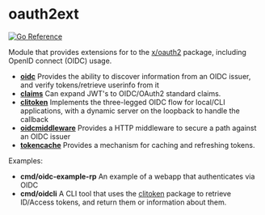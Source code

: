 # oauth2ext

[![Go Reference](https://pkg.go.dev/badge/github.com/lstoll/oauth2ext.svg)](https://pkg.go.dev/github.com/lstoll/oauth2ext)

Module that provides extensions for to the [x/oauth2](https://pkg.go.dev/golang.org/x/oauth2) package, including OpenID connect (OIDC) usage.

* [**oidc**](https://pkg.go.dev/github.com/lstoll/oauth2ext/oidc) Provides the ability to discover information from an OIDC issuer, and verify tokens/retrieve userinfo from it
* [**claims**](https://pkg.go.dev/github.com/lstoll/oauth2ext/claims) Can expand JWT's to OIDC/OAuth2 standard claims.
* [**clitoken**](https://pkg.go.dev/github.com/lstoll/oauth2ext/clitoken) Implements the three-legged OIDC flow for local/CLI applications, with a dynamic server on the loopback to handle the callback
* [**oidcmiddleware**](https://pkg.go.dev/github.com/lstoll/oauth2ext/oidcmiddleware) Provides a HTTP middleware to secure a path against an OIDC issuer
* [**tokencache**](https://pkg.go.dev/github.com/lstoll/oauth2ext/tokencache) Provides a mechanism for caching and refreshing tokens.

Examples:
* **cmd/oidc-example-rp** An example of a webapp that authenticates via OIDC
* **cmd/oidcli** A CLI tool that uses the [clitoken](https://pkg.go.dev/github.com/lstoll/oauth2ext/clitoken) package to retrieve ID/Access tokens, and return them or information about them.
